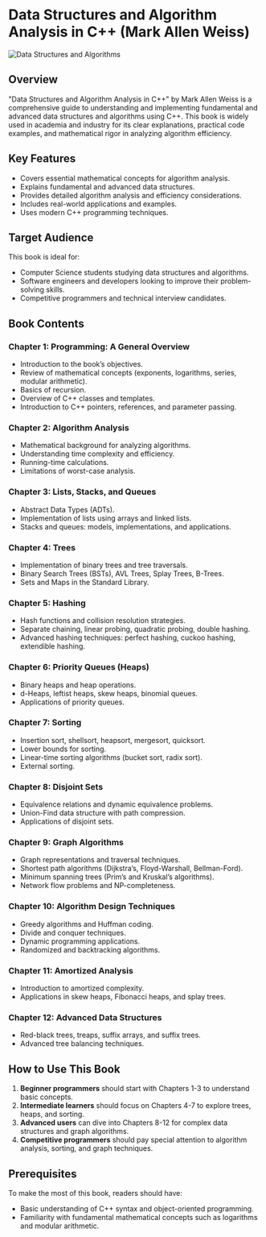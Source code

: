 # Data Structures and Algorithm Analysis in C++ (Mark Allen Weiss)

![Data Structures and Algorithms](https://m.media-amazon.com/images/I/416R6wYIg2L.jpg)

## Overview
"Data Structures and Algorithm Analysis in C++" by Mark Allen Weiss is a comprehensive guide to understanding and implementing fundamental and advanced data structures and algorithms using C++. This book is widely used in academia and industry for its clear explanations, practical code examples, and mathematical rigor in analyzing algorithm efficiency.

## Key Features
- Covers essential mathematical concepts for algorithm analysis.
- Explains fundamental and advanced data structures.
- Provides detailed algorithm analysis and efficiency considerations.
- Includes real-world applications and examples.
- Uses modern C++ programming techniques.

## Target Audience
This book is ideal for:
- Computer Science students studying data structures and algorithms.
- Software engineers and developers looking to improve their problem-solving skills.
- Competitive programmers and technical interview candidates.

## Book Contents

### **Chapter 1: Programming: A General Overview**
- Introduction to the book’s objectives.
- Review of mathematical concepts (exponents, logarithms, series, modular arithmetic).
- Basics of recursion.
- Overview of C++ classes and templates.
- Introduction to C++ pointers, references, and parameter passing.

### **Chapter 2: Algorithm Analysis**
- Mathematical background for analyzing algorithms.
- Understanding time complexity and efficiency.
- Running-time calculations.
- Limitations of worst-case analysis.

### **Chapter 3: Lists, Stacks, and Queues**
- Abstract Data Types (ADTs).
- Implementation of lists using arrays and linked lists.
- Stacks and queues: models, implementations, and applications.

### **Chapter 4: Trees**
- Implementation of binary trees and tree traversals.
- Binary Search Trees (BSTs), AVL Trees, Splay Trees, B-Trees.
- Sets and Maps in the Standard Library.

### **Chapter 5: Hashing**
- Hash functions and collision resolution strategies.
- Separate chaining, linear probing, quadratic probing, double hashing.
- Advanced hashing techniques: perfect hashing, cuckoo hashing, extendible hashing.

### **Chapter 6: Priority Queues (Heaps)**
- Binary heaps and heap operations.
- d-Heaps, leftist heaps, skew heaps, binomial queues.
- Applications of priority queues.

### **Chapter 7: Sorting**
- Insertion sort, shellsort, heapsort, mergesort, quicksort.
- Lower bounds for sorting.
- Linear-time sorting algorithms (bucket sort, radix sort).
- External sorting.

### **Chapter 8: Disjoint Sets**
- Equivalence relations and dynamic equivalence problems.
- Union-Find data structure with path compression.
- Applications of disjoint sets.

### **Chapter 9: Graph Algorithms**
- Graph representations and traversal techniques.
- Shortest path algorithms (Dijkstra’s, Floyd-Warshall, Bellman-Ford).
- Minimum spanning trees (Prim’s and Kruskal’s algorithms).
- Network flow problems and NP-completeness.

### **Chapter 10: Algorithm Design Techniques**
- Greedy algorithms and Huffman coding.
- Divide and conquer techniques.
- Dynamic programming applications.
- Randomized and backtracking algorithms.

### **Chapter 11: Amortized Analysis**
- Introduction to amortized complexity.
- Applications in skew heaps, Fibonacci heaps, and splay trees.

### **Chapter 12: Advanced Data Structures**
- Red-black trees, treaps, suffix arrays, and suffix trees.
- Advanced tree balancing techniques.

## How to Use This Book
1. **Beginner programmers** should start with Chapters 1-3 to understand basic concepts.
2. **Intermediate learners** should focus on Chapters 4-7 to explore trees, heaps, and sorting.
3. **Advanced users** can dive into Chapters 8-12 for complex data structures and graph algorithms.
4. **Competitive programmers** should pay special attention to algorithm analysis, sorting, and graph techniques.

## Prerequisites
To make the most of this book, readers should have:
- Basic understanding of C++ syntax and object-oriented programming.
- Familiarity with fundamental mathematical concepts such as logarithms and modular arithmetic.
